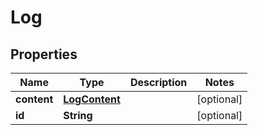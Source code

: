 

# Log

## Properties

Name | Type | Description | Notes
------------ | ------------- | ------------- | -------------
**content** | [**LogContent**](LogContent.md) |  |  [optional]
**id** | **String** |  |  [optional]



